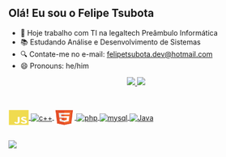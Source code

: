 ## Olá! Eu sou o Felipe Tsubota

- 🚀 Hoje trabalho com TI na legaltech Preâmbulo Informática
- 📚 Estudando Análise e Desenvolvimento de Sistemas
- 🔍 Contate-me no e-mail: felipetsubota.dev@hotmail.com
- 😄 Pronouns: he/him

<div align="center">
  <a href="https://github.com/ftsubota">
  <img height="180em" src="https://github-readme-stats.vercel.app/api?username=ftsubota&show_icons=true&theme=dracula&include_all_commits=true&count_private=true"/>
  <img height="180em" src="https://github-readme-stats.vercel.app/api/top-langs/?username=ftsubota&layout=compact&langs_count=7&theme=dracula"/>
</div>

  ##
  
<div style="display: inline_block"><br>
  <img align="center" alt="Js" height="30" width="40" src="https://raw.githubusercontent.com/devicons/devicon/master/icons/javascript/javascript-plain.svg">
  <img align="center" alt="c++" height="30" width="40" src="https://cdn.jsdelivr.net/gh/devicons/devicon/icons/cplusplus/cplusplus-original.svg" />
  <img align="center" alt="HTML5" height="30" width="40" src="https://raw.githubusercontent.com/devicons/devicon/master/icons/html5/html5-original.svg">
  <img align="center" alt="php" height="30" width="40" src="https://cdn.jsdelivr.net/gh/devicons/devicon/icons/php/php-original.svg" />
  <img align="center" alt="mysql" height="30" width="40" src="https://cdn.jsdelivr.net/gh/devicons/devicon/icons/mysql/mysql-original.svg" />
  <img align="center" alt="Java" height="30" width="40" src="https://cdn.iconscout.com/icon/free/png-512/java-43-569305.png" />
</div>
  
 ## 
  
<div> 
  <a href="https://www.linkedin.com/in/felipe-tsubota-placidio-8919211bb/" target="_blank"><img src="https://img.shields.io/badge/-LinkedIn-%230077B5?style=for-the-badge&logo=linkedin&logoColor=white" target="_blank"></a> 
 
 ##


 
</div>
